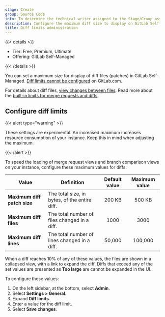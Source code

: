 ```yaml
---
stage: Create
group: Source Code
info: To determine the technical writer assigned to the Stage/Group associated with this page, see https://handbook.gitlab.com/handbook/product/ux/technical-writing/#assignments
description: Configure the maximum diff size to display on GitLab Self-Managed.
title: Diff limits administration
---
```


{{< details >}}

- Tier: Free, Premium, Ultimate
- Offering: GitLab Self-Managed

{{< /details >}}

You can set a maximum size for display of diff files (patches) in GitLab Self-Managed.
[Diff limits cannot be configured](../user/gitlab_com/_index.md#diff-display-limits) on GitLab.com.

For details about diff files, [view changes between files](../user/project/merge_requests/changes.md).
Read more about the [built-in limits for merge requests and diffs](instance_limits.md#merge-requests).

## Configure diff limits

{{< alert type="warning" >}}

These settings are experimental. An increased maximum increases resource
consumption of your instance. Keep this in mind when adjusting the maximum.

{{< /alert >}}

To speed the loading of merge request views and branch comparison views
on your instance, configure these maximum values for diffs:

| Value | Definition | Default value | Maximum value |
| ----- | ---------- | :-----------: | :-----------: |
| **Maximum diff patch size** | The total size, in bytes, of the entire diff. | 200 KB | 500 KB |
| **Maximum diff files** | The total number of files changed in a diff. | 1000 | 3000 |
| **Maximum diff lines** | The total number of lines changed in a diff. | 50,000 | 100,000 |

When a diff reaches 10% of any of these values, the files are shown in a
collapsed view, with a link to expand the diff. Diffs that exceed any of the
set values are presented as **Too large** are cannot be expanded in the UI.

To configure these values:

1. On the left sidebar, at the bottom, select **Admin**.
1. Select **Settings > General**.
1. Expand **Diff limits**.
1. Enter a value for the diff limit.
1. Select **Save changes**.

<!-- ## Troubleshooting

Include any troubleshooting steps that you can foresee. If you know beforehand what issues
one might have when setting this up, or when something is changed, or on upgrading, it's
important to describe those, too. Think of things that may go wrong and include them here.
This is important to minimize requests for support, and to avoid doc comments with
questions that you know someone might ask.

Each scenario can be a third-level heading, for example `### Getting error message X`.
If you have none to add when creating a doc, leave this section in place
but commented out to help encourage others to add to it in the future. -->
